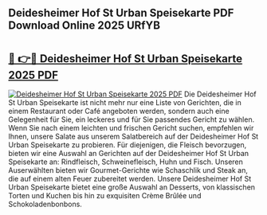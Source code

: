 ## Deidesheimer Hof St Urban Speisekarte PDF Download Online 2025 URfYB

# <h2><a href="http://gcbe83w.nevu.top/?p=Deidesheimer+Hof+St+Urban+Speisekarte">🔗 👉🔴 Deidesheimer Hof St Urban Speisekarte 2025 PDF</a></h2>

[![Deidesheimer Hof St Urban Speisekarte 2025 PDF](https://i.imgur.com/dBaPXMq.png)](http://gcbe83w.nevu.top/?p=Deidesheimer+Hof+St+Urban+Speisekarte)
Die Deidesheimer Hof St Urban Speisekarte ist nicht mehr nur eine Liste von Gerichten, die in einem Restaurant oder Café angeboten werden, sondern auch eine Gelegenheit für Sie, ein leckeres und für Sie passendes Gericht zu wählen. Wenn Sie nach einem leichten und frischen Gericht suchen, empfehlen wir Ihnen, unsere Salate aus unserem Salatbereich auf der Deidesheimer Hof St Urban Speisekarte zu probieren. Für diejenigen, die Fleisch bevorzugen, bieten wir eine Auswahl an Gerichten auf der Deidesheimer Hof St Urban Speisekarte an: Rindfleisch, Schweinefleisch, Huhn und Fisch. Unseren Auserwählten bieten wir Gourmet-Gerichte wie Schaschlik und Steak an, die auf einem alten Feuer zubereitet werden. Unsere Deidesheimer Hof St Urban Speisekarte bietet eine große Auswahl an Desserts, von klassischen Torten und Kuchen bis hin zu exquisiten Crème Brûlée und Schokoladenbonbons.
